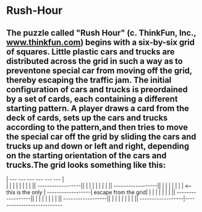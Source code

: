 # Rush-Hour
The puzzle called "Rush Hour" (c. ThinkFun, Inc., www.thinkfun.com) begins with a six-by-six grid of squares.  Little plastic cars and trucks are distributed across the grid in such a way as to preventone special car from moving off the grid, thereby escaping the traffic jam.  The initial configuration of cars and trucks is preordained by a set of cards, each containing a different starting pattern.  A player draws a card from the deck of cards, sets up the cars and trucks according to the pattern,and then tries to move the special car off the grid by sliding the cars and trucks up and down or left and right, depending on the starting orientation of the cars and trucks.The grid looks something like this:  
---------------------------  
|  ---  ---  ---  ---  ---  ---  |  
| |   |   |   |   |   |   | ||  ------------------|| |   |   |   |   |   |   | ||  ------------------|| |   |   |   |   |   |   |    <--this is the only |  ------------------|      escape from the grid| |   |  |   |   |   |   | ||  ------------------|| |   |   |   |   |   |   | ||  ------------------|| |   |   |   |   |   |   | ||  ------------------|---------------------------
